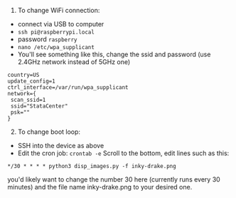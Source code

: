 1. To change WiFi connection:
- connect via USB to computer
- `ssh pi@raspberrypi.local` 
- password `raspberry`
- `nano /etc/wpa_supplicant`
- You'll see something like this, change the ssid and password (use 2.4GHz network instead of 5GHz one)

```
country=US
update_config=1
ctrl_interface=/var/run/wpa_supplicant
network={
 scan_ssid=1
 ssid="StataCenter"
 psk=""
}
```

2. To change boot loop:
- SSH into the device as above
- Edit the cron job:
```crontab -e```
Scroll to the bottom, edit lines such as this:
```
*/30 * * * * python3 disp_images.py -f inky-drake.png
```
you'd likely want to change the number 30 here (currently runs every 30 minutes) and the file name inky-drake.png to your desired one.
